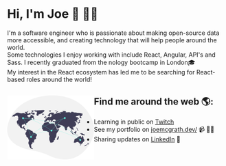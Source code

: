 # Hi, I'm Joe 👋 👨‍💻


I'm a software engineer who is passionate about making open-source data more accessible, and creating technology that will help people around the world. <br />
Some technologies I enjoy working with include React, Angular, API's and Sass. I recently graduated from the nology bootcamp in London🎓 <br />My interest in the React ecosystem has led me to be searching for React-based roles around the world!

## Find me around the web 🌎: <a href="https://github.com/sponsors/M0nica"><img align="left" height="150" padding="20" margin="20" src="https://raw.githubusercontent.com/jdmcgrath/jdmcgrath/44ee783a22836f0b1b653a725e0ab9c77e93afe6/world.svg"></a>
- Learning in public on <a href="https://www.twitch.tv/joebi1kenobi">Twitch</a> 
- See my portfolio on <a href="https://joemcgrath.dev/">joemcgrath.dev/</a> 📹 ✍🏾
- Sharing updates on <a href="https://www.linkedin.com/in/joseph-daniel-mcgrath/">LinkedIn</a> 💼
